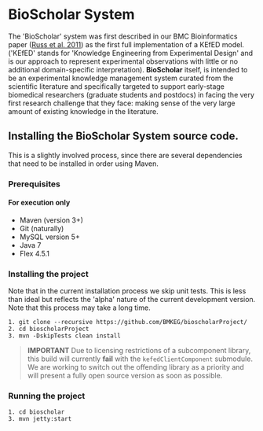 BioScholar System
===

The 'BioScholar' system was first described in our BMC Bioinformatics paper ([Russ et al. 2011](http://www.biomedcentral.com/1471-2105/12/351)) as the first full implementation of a KEfED model. ('KEfED' stands for 'Knowledge Engineering from Experimental Design' and is our approach to represent experimental observations with little or no additional domain-specific interpretation). **BioScholar** itself, is intended to be an experimental knowledge management system curated from the scientific literature and specifically targeted to support early-stage biomedical researchers (graduate students and postdocs) in facing the very first research challenge that they face: making sense of the very large amount of existing knowledge in the literature.

Installing the BioScholar System source code.
---

This is a slightly involved process, since there are several dependencies that need to be installed in order using Maven.  

### Prerequisites 

#### For execution only

* Maven (version 3+)
* Git (naturally)
* MySQL version 5+
* Java 7
* Flex 4.5.1

### Installing the project

Note that in the current installation process we skip unit tests. This is less than ideal but reflects the 'alpha' nature of the current development version. Note that this process may take a long time. 

```
1. git clone --recursive https://github.com/BMKEG/bioscholarProject/
2. cd bioscholarProject
3. mvn -DskipTests clean install
```

> **IMPORTANT** Due to licensing restrictions of a subcomponent library, this build will currently **fail** with the `kefedClientComponent` submodule. We are working to switch out the offending library as a priority and will present a fully open source version as soon as possible. 


### Running the project
```
1. cd bioscholar
3. mvn jetty:start
```



